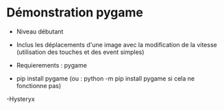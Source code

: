 # Démonstration pygame 

- Niveau débutant 
- Inclus les déplacements d'une image avec la modification de la vitesse (utilisation des touches et des event simples)


- Requierements : pygame 
- pip install pygame (ou : python -m pip install pygame              si cela ne fonctionne pas)


-Hysteryx 